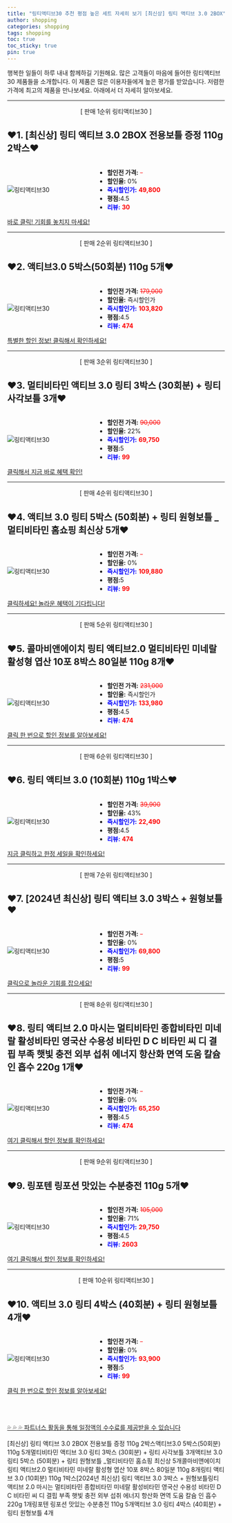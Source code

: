 ```yaml
---
title: "링티액티브30 추천 평점 높은 세트 자세히 보기 [최신상] 링티 액티브 3.0 2BOX"
author: shopping
categories: shopping
tags: shopping
toc: true
toc_sticky: true
pin: true
---
```

행복한 일들이 하루 내내 함께하길 기원해요. 많은 고객들이 마음에 들어한 링티액티브30 제품들을 소개합니다. 이 제품은 많은 이용자들에게 높은 평가를 받았습니다. 저렴한 가격에 최고의 제품을 만나보세요. 아래에서 더 자세히 알아보세요.

---
<p class="toplist" style="margin: 0 auto; display: block; width: fit-content;">[ 판매 1순위 링티액티브30 ]</p>

<h2><strong>❤️1. [최신상] 링티 액티브 3.0 2BOX 전용보틀 증정 110g 2박스❤️</strong></h2>

<div style="display: flex; align-items: center;">
    <div style="flex: 0.4;">
        <img src="https://thumbnail8.coupangcdn.com/thumbnails/remote/230x230ex/image/vendor_inventory/9d4e/0c5efcc86598976a7ccd72fbbac75505c263c5c47171d5c9575e3e34e509.jpg" alt="링티액티브30" style="max-width: 100%;">
    </div>
    <div style="flex: 0.6; margin-left: 10px;">
        <ul>
            <li><strong>할인전 가격:</strong> <del style="color: red;">-</del></li>
            <li><strong>할인율:</strong> 0%</li>
            <li><span style='color:blue'><strong>즉시할인가:</strong></span> <span style='color:red'><strong>49,800</strong></span></li>
            <li><strong>평점:</strong>4.5</li>
            <li><span style='color:blue'><strong>리뷰:</strong></span> <span style='color:red'><strong>30</strong></span></li>
        </ul>
    </div>
</div>
<div class="center">
    <a href="https://selin100587.github.io?lptag=AF9450613&subid=githubio&pageKey=8232122136&traceid=V0-153&itemId=23453712627&vendorItemId=90739763011" class="myButton">
        바로 클릭! 기회를 놓치지 마세요!
    </a>
</div>


---
<p class="toplist" style="margin: 0 auto; display: block; width: fit-content;">[ 판매 2순위 링티액티브30 ]</p>

<h2><strong>❤️2. 액티브3.0 5박스(50회분) 110g 5개❤️</strong></h2>

<div style="display: flex; align-items: center;">
    <div style="flex: 0.4;">
        <img src="https://thumbnail7.coupangcdn.com/thumbnails/remote/230x230ex/image/vendor_inventory/8db8/fbcdd679f6ee243943bdabb3d7635270e016175932b36112fe3722d193d8.jpg" alt="링티액티브30" style="max-width: 100%;">
    </div>
    <div style="flex: 0.6; margin-left: 10px;">
        <ul>
            <li><strong>할인전 가격:</strong> <del style="color: red;">179,000</del></li>
            <li><strong>할인율:</strong> 즉시할인가</li>
            <li><span style='color:blue'><strong>즉시할인가:</strong></span> <span style='color:red'><strong>103,820</strong></span></li>
            <li><strong>평점:</strong>4.5</li>
            <li><span style='color:blue'><strong>리뷰:</strong></span> <span style='color:red'><strong>474</strong></span></li>
        </ul>
    </div>
</div>
<div class="center">
    <a href="https://selin100587.github.io?lptag=AF9450613&subid=githubio&pageKey=7107067748&traceid=V0-153&itemId=22435634025&vendorItemId=90204407692" class="myButton">
        특별한 할인 정보! 클릭해서 확인하세요!
    </a>
</div>


---
<p class="toplist" style="margin: 0 auto; display: block; width: fit-content;">[ 판매 3순위 링티액티브30 ]</p>

<h2><strong>❤️3. 멀티비타민 액티브 3.0 링티 3박스 (30회분) + 링티 사각보틀 3개❤️</strong></h2>

<div style="display: flex; align-items: center;">
    <div style="flex: 0.4;">
        <img src="https://thumbnail10.coupangcdn.com/thumbnails/remote/230x230ex/image/vendor_inventory/a7c7/68467f46b0c0418f222ef2459220996ab5c75dfddcadf7e473c3b87e6e58.png" alt="링티액티브30" style="max-width: 100%;">
    </div>
    <div style="flex: 0.6; margin-left: 10px;">
        <ul>
            <li><strong>할인전 가격:</strong> <del style="color: red;">90,000</del></li>
            <li><strong>할인율:</strong> 22%</li>
            <li><span style='color:blue'><strong>즉시할인가:</strong></span> <span style='color:red'><strong>69,750</strong></span></li>
            <li><strong>평점:</strong>5</li>
            <li><span style='color:blue'><strong>리뷰:</strong></span> <span style='color:red'><strong>99</strong></span></li>
        </ul>
    </div>
</div>
<div class="center">
    <a href="https://selin100587.github.io?lptag=AF9450613&subid=githubio&pageKey=8206541580&traceid=V0-153&itemId=23686340220&vendorItemId=90711511725" class="myButton">
        클릭해서 지금 바로 혜택 확인!
    </a>
</div>


---
<p class="toplist" style="margin: 0 auto; display: block; width: fit-content;">[ 판매 4순위 링티액티브30 ]</p>

<h2><strong>❤️4. 액티브 3.0 링티 5박스 (50회분) + 링티 원형보틀 _멀티비타민 홈쇼핑 최신상 5개❤️</strong></h2>

<div style="display: flex; align-items: center;">
    <div style="flex: 0.4;">
        <img src="https://thumbnail8.coupangcdn.com/thumbnails/remote/230x230ex/image/vendor_inventory/13bb/0ee9d7011bad32f6cd232b14aec471a3521d40880a46d8fa416e714e3d2f.jpg" alt="링티액티브30" style="max-width: 100%;">
    </div>
    <div style="flex: 0.6; margin-left: 10px;">
        <ul>
            <li><strong>할인전 가격:</strong> <del style="color: red;">-</del></li>
            <li><strong>할인율:</strong> 0%</li>
            <li><span style='color:blue'><strong>즉시할인가:</strong></span> <span style='color:red'><strong>109,880</strong></span></li>
            <li><strong>평점:</strong>5</li>
            <li><span style='color:blue'><strong>리뷰:</strong></span> <span style='color:red'><strong>99</strong></span></li>
        </ul>
    </div>
</div>
<div class="center">
    <a href="https://selin100587.github.io?lptag=AF9450613&subid=githubio&pageKey=8206541580&traceid=V0-153&itemId=23541934521&vendorItemId=90738724297" class="myButton">
        클릭하세요! 놀라운 혜택이 기다립니다!
    </a>
</div>


---
<p class="toplist" style="margin: 0 auto; display: block; width: fit-content;">[ 판매 5순위 링티액티브30 ]</p>

<h2><strong>❤️5. 콜마비앤에이치 링티 액티브2.0 멀티비타민 미네랄 활성형 엽산 10포 8박스 80일분 110g 8개❤️</strong></h2>

<div style="display: flex; align-items: center;">
    <div style="flex: 0.4;">
        <img src="https://thumbnail8.coupangcdn.com/thumbnails/remote/230x230ex/image/vendor_inventory/579f/5aeb797e7f3be231715ae06ff7c789d79119a2e25f721609c15baa977f00.jpg" alt="링티액티브30" style="max-width: 100%;">
    </div>
    <div style="flex: 0.6; margin-left: 10px;">
        <ul>
            <li><strong>할인전 가격:</strong> <del style="color: red;">231,000</del></li>
            <li><strong>할인율:</strong> 즉시할인가</li>
            <li><span style='color:blue'><strong>즉시할인가:</strong></span> <span style='color:red'><strong>133,980</strong></span></li>
            <li><strong>평점:</strong>4.5</li>
            <li><span style='color:blue'><strong>리뷰:</strong></span> <span style='color:red'><strong>474</strong></span></li>
        </ul>
    </div>
</div>
<div class="center">
    <a href="https://selin100587.github.io?lptag=AF9450613&subid=githubio&pageKey=7107067748&traceid=V0-153&itemId=19425750601&vendorItemId=90204408239" class="myButton">
        클릭 한 번으로 할인 정보를 알아보세요!
    </a>
</div>


---
<p class="toplist" style="margin: 0 auto; display: block; width: fit-content;">[ 판매 6순위 링티액티브30 ]</p>

<h2><strong>❤️6. 링티 액티브 3.0 (10회분) 110g 1박스❤️</strong></h2>

<div style="display: flex; align-items: center;">
    <div style="flex: 0.4;">
        <img src="https://thumbnail9.coupangcdn.com/thumbnails/remote/230x230ex/image/vendor_inventory/74e9/16a88589665b24cbe0cd1b4ea7d2840dd87b0eb9f31571472f11b8b0b2dd.jpg" alt="링티액티브30" style="max-width: 100%;">
    </div>
    <div style="flex: 0.6; margin-left: 10px;">
        <ul>
            <li><strong>할인전 가격:</strong> <del style="color: red;">39,900</del></li>
            <li><strong>할인율:</strong> 43%</li>
            <li><span style='color:blue'><strong>즉시할인가:</strong></span> <span style='color:red'><strong>22,490</strong></span></li>
            <li><strong>평점:</strong>4.5</li>
            <li><span style='color:blue'><strong>리뷰:</strong></span> <span style='color:red'><strong>474</strong></span></li>
        </ul>
    </div>
</div>
<div class="center">
    <a href="https://selin100587.github.io?lptag=AF9450613&subid=githubio&pageKey=7107067748&traceid=V0-153&itemId=23453685332&vendorItemId=90480424346" class="myButton">
        지금 클릭하고 한정 세일을 확인하세요!
    </a>
</div>


---
<p class="toplist" style="margin: 0 auto; display: block; width: fit-content;">[ 판매 7순위 링티액티브30 ]</p>

<h2><strong>❤️7. [2024년 최신상] 링티 액티브 3.0 3박스 + 원형보틀❤️</strong></h2>

<div style="display: flex; align-items: center;">
    <div style="flex: 0.4;">
        <img src="https://thumbnail9.coupangcdn.com/thumbnails/remote/230x230ex/image/vendor_inventory/9c17/76ff9fca7304f8eee75f3dd0258f94bd3f8a6dd3520d5fba6f4fe41ddaa8.jpg" alt="링티액티브30" style="max-width: 100%;">
    </div>
    <div style="flex: 0.6; margin-left: 10px;">
        <ul>
            <li><strong>할인전 가격:</strong> <del style="color: red;">-</del></li>
            <li><strong>할인율:</strong> 0%</li>
            <li><span style='color:blue'><strong>즉시할인가:</strong></span> <span style='color:red'><strong>69,800</strong></span></li>
            <li><strong>평점:</strong>5</li>
            <li><span style='color:blue'><strong>리뷰:</strong></span> <span style='color:red'><strong>99</strong></span></li>
        </ul>
    </div>
</div>
<div class="center">
    <a href="https://selin100587.github.io?lptag=AF9450613&subid=githubio&pageKey=8220132563&traceid=V0-153&itemId=23696723487&vendorItemId=90721817846" class="myButton">
        클릭으로 놀라운 기회를 잡으세요!
    </a>
</div>


---
<p class="toplist" style="margin: 0 auto; display: block; width: fit-content;">[ 판매 8순위 링티액티브30 ]</p>

<h2><strong>❤️8. 링티 액티브 2.0 마시는 멀티비타민 종합비타민 미네랄 활성비타민 영국산 수용성 비타민 D C 비타민 씨 디 결핍 부족 햇빛 충전 외부 섭취 에너지 항산화 면역 도움 칼슘 인 흡수 220g 1개❤️</strong></h2>

<div style="display: flex; align-items: center;">
    <div style="flex: 0.4;">
        <img src="https://thumbnail6.coupangcdn.com/thumbnails/remote/230x230ex/image/vendor_inventory/3d26/d1f3f4c736291f6cd13a14ee2fc94b06687c6afa9e8a544e6a6f7cd2303d.jpg" alt="링티액티브30" style="max-width: 100%;">
    </div>
    <div style="flex: 0.6; margin-left: 10px;">
        <ul>
            <li><strong>할인전 가격:</strong> <del style="color: red;">-</del></li>
            <li><strong>할인율:</strong> 0%</li>
            <li><span style='color:blue'><strong>즉시할인가:</strong></span> <span style='color:red'><strong>65,250</strong></span></li>
            <li><strong>평점:</strong>4.5</li>
            <li><span style='color:blue'><strong>리뷰:</strong></span> <span style='color:red'><strong>474</strong></span></li>
        </ul>
    </div>
</div>
<div class="center">
    <a href="https://selin100587.github.io?lptag=AF9450613&subid=githubio&pageKey=7107067748&traceid=V0-153&itemId=23666883050&vendorItemId=90692126503" class="myButton">
        여기 클릭해서 할인 정보를 확인하세요!
    </a>
</div>


---
<p class="toplist" style="margin: 0 auto; display: block; width: fit-content;">[ 판매 9순위 링티액티브30 ]</p>

<h2><strong>❤️9. 링포텐 링포션 맛있는 수분충전 110g 5개❤️</strong></h2>

<div style="display: flex; align-items: center;">
    <div style="flex: 0.4;">
        <img src="https://thumbnail10.coupangcdn.com/thumbnails/remote/230x230ex/image/0715_beverages_69k_b9/8ba7/b4c12a176ec27c57d0d2e3f626530b5521c29291b785f54a4e09b4721bee.jpg" alt="링티액티브30" style="max-width: 100%;">
    </div>
    <div style="flex: 0.6; margin-left: 10px;">
        <ul>
            <li><strong>할인전 가격:</strong> <del style="color: red;">105,000</del></li>
            <li><strong>할인율:</strong> 71%</li>
            <li><span style='color:blue'><strong>즉시할인가:</strong></span> <span style='color:red'><strong>29,750</strong></span></li>
            <li><strong>평점:</strong>4.5</li>
            <li><span style='color:blue'><strong>리뷰:</strong></span> <span style='color:red'><strong>2603</strong></span></li>
        </ul>
    </div>
</div>
<div class="center">
    <a href="https://selin100587.github.io?lptag=AF9450613&subid=githubio&pageKey=7358540171&traceid=V0-153&itemId=19345479395&vendorItemId=86458980940" class="myButton">
        여기 클릭해서 할인 정보를 확인하세요!
    </a>
</div>


---
<p class="toplist" style="margin: 0 auto; display: block; width: fit-content;">[ 판매 10순위 링티액티브30 ]</p>

<h2><strong>❤️10. 액티브 3.0 링티 4박스 (40회분) + 링티 원형보틀 4개❤️</strong></h2>

<div style="display: flex; align-items: center;">
    <div style="flex: 0.4;">
        <img src="https://thumbnail7.coupangcdn.com/thumbnails/remote/230x230ex/image/vendor_inventory/22ae/895f9321cf1870af1199a44328d77baf0a28cec559cffb7671ea227df312.jpg" alt="링티액티브30" style="max-width: 100%;">
    </div>
    <div style="flex: 0.6; margin-left: 10px;">
        <ul>
            <li><strong>할인전 가격:</strong> <del style="color: red;">-</del></li>
            <li><strong>할인율:</strong> 0%</li>
            <li><span style='color:blue'><strong>즉시할인가:</strong></span> <span style='color:red'><strong>93,900</strong></span></li>
            <li><strong>평점:</strong>5</li>
            <li><span style='color:blue'><strong>리뷰:</strong></span> <span style='color:red'><strong>99</strong></span></li>
        </ul>
    </div>
</div>
<div class="center">
    <a href="https://selin100587.github.io?lptag=AF9450613&subid=githubio&pageKey=8220132563&traceid=V0-153&itemId=23624438323&vendorItemId=90718423811" class="myButton">
        클릭 한 번으로 할인 정보를 알아보세요!
    </a>
</div>

<br><br><br>[💦 💦 💦 파트너스 활동을 통해 일정액의 수수료를 제공받을 수 있습니다](https://link.coupang.com/a/bcpT2c)<br><br>[최신상] 링티 액티브 3.0 2BOX 전용보틀 증정 110g 2박스액티브3.0 5박스(50회분) 110g 5개멀티비타민 액티브 3.0 링티 3박스 (30회분) + 링티 사각보틀 3개액티브 3.0 링티 5박스 (50회분) + 링티 원형보틀 _멀티비타민 홈쇼핑 최신상 5개콜마비앤에이치 링티 액티브2.0 멀티비타민 미네랄 활성형 엽산 10포 8박스 80일분 110g 8개링티 액티브 3.0 (10회분) 110g 1박스[2024년 최신상] 링티 액티브 3.0 3박스 + 원형보틀링티 액티브 2.0 마시는 멀티비타민 종합비타민 미네랄 활성비타민 영국산 수용성 비타민 D C 비타민 씨 디 결핍 부족 햇빛 충전 외부 섭취 에너지 항산화 면역 도움 칼슘 인 흡수 220g 1개링포텐 링포션 맛있는 수분충전 110g 5개액티브 3.0 링티 4박스 (40회분) + 링티 원형보틀 4개